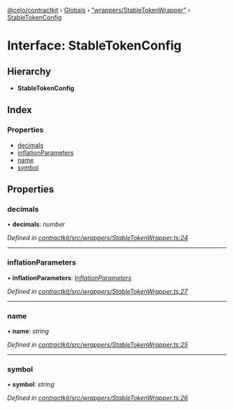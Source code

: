 [@celo/contractkit](../README.md) › [Globals](../globals.md) › ["wrappers/StableTokenWrapper"](../modules/_wrappers_stabletokenwrapper_.md) › [StableTokenConfig](_wrappers_stabletokenwrapper_.stabletokenconfig.md)

# Interface: StableTokenConfig

## Hierarchy

* **StableTokenConfig**

## Index

### Properties

* [decimals](_wrappers_stabletokenwrapper_.stabletokenconfig.md#decimals)
* [inflationParameters](_wrappers_stabletokenwrapper_.stabletokenconfig.md#inflationparameters)
* [name](_wrappers_stabletokenwrapper_.stabletokenconfig.md#name)
* [symbol](_wrappers_stabletokenwrapper_.stabletokenconfig.md#symbol)

## Properties

###  decimals

• **decimals**: *number*

*Defined in [contractkit/src/wrappers/StableTokenWrapper.ts:24](https://github.com/celo-org/celo-monorepo/blob/master/packages/sdk/contractkit/src/wrappers/StableTokenWrapper.ts#L24)*

___

###  inflationParameters

• **inflationParameters**: *[InflationParameters](_wrappers_stabletokenwrapper_.inflationparameters.md)*

*Defined in [contractkit/src/wrappers/StableTokenWrapper.ts:27](https://github.com/celo-org/celo-monorepo/blob/master/packages/sdk/contractkit/src/wrappers/StableTokenWrapper.ts#L27)*

___

###  name

• **name**: *string*

*Defined in [contractkit/src/wrappers/StableTokenWrapper.ts:25](https://github.com/celo-org/celo-monorepo/blob/master/packages/sdk/contractkit/src/wrappers/StableTokenWrapper.ts#L25)*

___

###  symbol

• **symbol**: *string*

*Defined in [contractkit/src/wrappers/StableTokenWrapper.ts:26](https://github.com/celo-org/celo-monorepo/blob/master/packages/sdk/contractkit/src/wrappers/StableTokenWrapper.ts#L26)*
